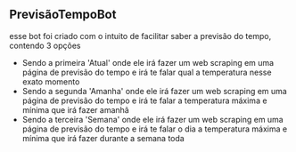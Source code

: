 ## PrevisãoTempoBot

esse bot foi criado com o intuito de facilitar saber a previsão do tempo, contendo 3 opções
- Sendo a primeira 'Atual' onde ele irá fazer um web scraping em uma página de previsão do tempo e irá te falar qual a temperatura nesse exato momento
- Sendo a segunda 'Amanha' onde ele irá fazer um web scraping em uma página de previsão do tempo e irá te falar a temperatura máxima e mínima que irá fazer amanhã
- Sendo a terceira 'Semana' onde ele irá fazer um web scraping em uma página de previsão do tempo e irá te falar o dia a temperatura máxima e mínima que irá fazer durante a semana toda
